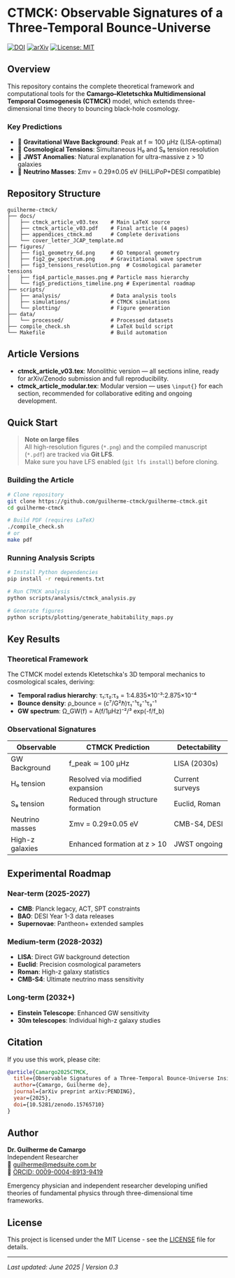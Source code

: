 
# CTMCK: Observable Signatures of a Three-Temporal Bounce-Universe

[![DOI](https://zenodo.org/badge/DOI/10.5281/zenodo.15765710.svg)](https://doi.org/10.5281/zenodo.15765710)
[![arXiv](https://img.shields.io/badge/arXiv-PENDING-b31b1b.svg)](https://arxiv.org/abs/PENDING)
[![License: MIT](https://img.shields.io/badge/License-MIT-yellow.svg)](https://opensource.org/licenses/MIT)

## Overview

This repository contains the complete theoretical framework and computational tools for the **Camargo–Kletetschka Multidimensional Temporal Cosmogenesis (CTMCK)** model, which extends three-dimensional time theory to bouncing black-hole cosmology.

### Key Predictions

- 🌊 **Gravitational Wave Background**: Peak at f ≃ 100 μHz (LISA-optimal)
- 🔭 **Cosmological Tensions**: Simultaneous H₀ and S₈ tension resolution  
- 🌌 **JWST Anomalies**: Natural explanation for ultra-massive z > 10 galaxies
- 🔬 **Neutrino Masses**: Σmν = 0.29±0.05 eV (HiLLiPoP+DESI compatible)

## Repository Structure

```
guilherme-ctmck/
├── docs/
│   ├── ctmck_article_v03.tex    # Main LaTeX source
│   ├── ctmck_article_v03.pdf    # Final article (4 pages)
│   ├── appendices_ctmck.md      # Complete derivations
│   └── cover_letter_JCAP_template.md
├── figures/
│   ├── fig1_geometry_6d.png     # 6D temporal geometry
│   ├── fig2_gw_spectrum.png     # Gravitational wave spectrum
│   ├── fig3_tensions_resolution.png  # Cosmological parameter tensions
│   ├── fig4_particle_masses.png # Particle mass hierarchy
│   └── fig5_predictions_timeline.png # Experimental roadmap
├── scripts/
│   ├── analysis/                # Data analysis tools
│   ├── simulations/             # CTMCK simulations
│   └── plotting/                # Figure generation
├── data/
│   └── processed/               # Processed datasets
├── compile_check.sh             # LaTeX build script
└── Makefile                     # Build automation
```


## Article Versions

- **ctmck_article_v03.tex**: Monolithic version — all sections inline, ready for arXiv/Zenodo submission and full reproducibility.
- **ctmck_article_modular.tex**: Modular version — uses `\input{}` for each section, recommended for collaborative editing and ongoing development.

## Quick Start

> **Note on large files**  
> All high-resolution figures (`*.png`) and the compiled manuscript (`*.pdf`)
> are tracked via **Git LFS**.  
> Make sure you have LFS enabled (`git lfs install`) before cloning.

### Building the Article

```bash
# Clone repository
git clone https://github.com/guilherme-ctmck/guilherme-ctmck.git
cd guilherme-ctmck

# Build PDF (requires LaTeX)
./compile_check.sh
# or
make pdf
```

### Running Analysis Scripts

```bash
# Install Python dependencies
pip install -r requirements.txt

# Run CTMCK analysis
python scripts/analysis/ctmck_analysis.py

# Generate figures
python scripts/plotting/generate_habitability_maps.py
```

## Key Results

### Theoretical Framework

The CTMCK model extends Kletetschka's 3D temporal mechanics to cosmological scales, deriving:

- **Temporal radius hierarchy**: τ₁:τ₂:τ₃ = 1:4.835×10⁻³:2.875×10⁻⁴
- **Bounce density**: ρ_bounce = (c⁷/G²ℏ)τ₁⁻¹τ₂⁻¹τ₃⁻¹  
- **GW spectrum**: Ω_GW(f) = A(f/1μHz)⁻²/³ exp(-f/f_b)

### Observational Signatures

| Observable | CTMCK Prediction | Detectability |
|------------|------------------|---------------|
| GW Background | f_peak ≃ 100 μHz | LISA (2030s) |
| H₀ tension | Resolved via modified expansion | Current surveys |
| S₈ tension | Reduced through structure formation | Euclid, Roman |
| Neutrino masses | Σmν = 0.29±0.05 eV | CMB-S4, DESI |
| High-z galaxies | Enhanced formation at z > 10 | JWST ongoing |

## Experimental Roadmap

### Near-term (2025-2027)
- **CMB**: Planck legacy, ACT, SPT constraints
- **BAO**: DESI Year 1-3 data releases  
- **Supernovae**: Pantheon+ extended samples

### Medium-term (2028-2032)
- **LISA**: Direct GW background detection
- **Euclid**: Precision cosmological parameters
- **Roman**: High-z galaxy statistics
- **CMB-S4**: Ultimate neutrino mass sensitivity

### Long-term (2032+)
- **Einstein Telescope**: Enhanced GW sensitivity
- **30m telescopes**: Individual high-z galaxy studies

## Citation

If you use this work, please cite:

```bibtex
@article{Camargo2025CTMCK,
  title={Observable Signatures of a Three-Temporal Bounce-Universe Inside a Black Hole},
  author={Camargo, Guilherme de},
  journal={arXiv preprint arXiv:PENDING},
  year={2025},
  doi={10.5281/zenodo.15765710}
}
```

## Author

**Dr. Guilherme de Camargo**  
Independent Researcher  
📧 guilherme@medsuite.com.br  
🔗 [ORCID: 0009-0004-8913-9419](https://orcid.org/0009-0004-8913-9419)

Emergency physician and independent researcher developing unified theories of fundamental physics through three-dimensional time frameworks.

## License

This project is licensed under the MIT License - see the [LICENSE](LICENSE) file for details.

---

*Last updated: June 2025 | Version 0.3*